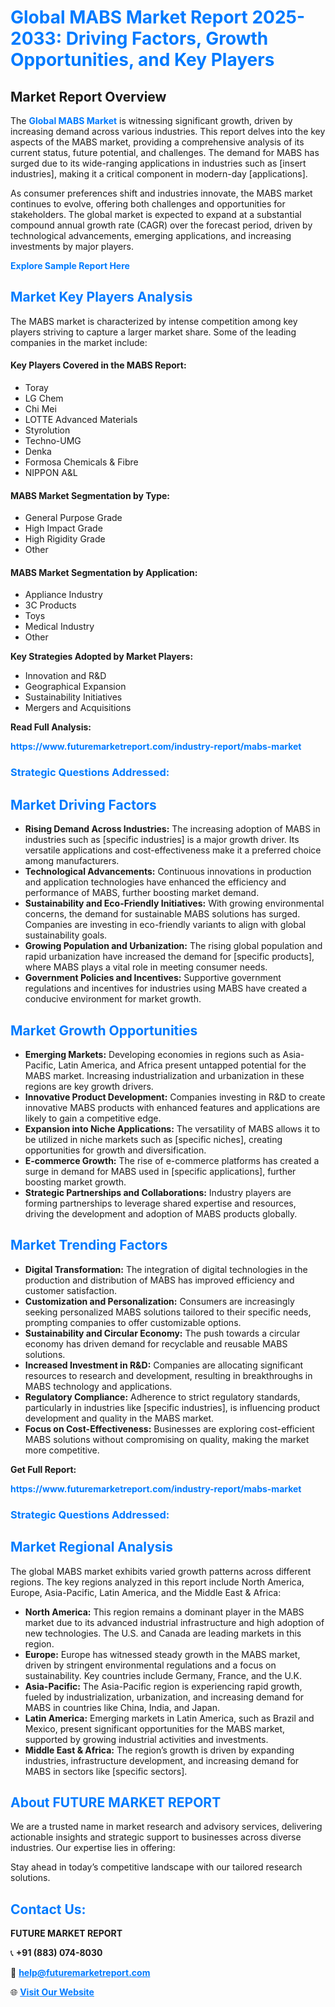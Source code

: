 <h1 style="color: #007BFF;">Global MABS Market Report 2025-2033: Driving Factors, Growth Opportunities, and Key Players</h1>

<section id="overview">
<h2>Market Report Overview</h2>
<p>The <a href="https://www.futuremarketreport.com/industry-report/mabs-market" style="color: #007BFF; text-decoration: none;"><strong>Global MABS Market</strong></a> is witnessing significant growth, driven by increasing demand across various industries. This report delves into the key aspects of the MABS market, providing a comprehensive analysis of its current status, future potential, and challenges. The demand for MABS has surged due to its wide-ranging applications in industries such as [insert industries], making it a critical component in modern-day [applications].</p>
<p>As consumer preferences shift and industries innovate, the MABS market continues to evolve, offering both challenges and opportunities for stakeholders. The global market is expected to expand at a substantial compound annual growth rate (CAGR) over the forecast period, driven by technological advancements, emerging applications, and increasing investments by major players.</p>
</section>

<section id="overview">
<p><a href="https://www.futuremarketreport.com/request-sample/reportId=60860" style="color: #007BFF; text-decoration: none;"><strong>Explore Sample Report Here</strong></a></p>
</section>

<section id="key-players">
<h2 style="color: #007BFF;">Market Key Players Analysis</h2>
<p>The MABS market is characterized by intense competition among key players striving to capture a larger market share. Some of the leading companies in the market include:</p>
<h4>Key Players Covered in the MABS Report:</h4>
<ul><li>Toray</li><li>LG Chem</li><li>Chi Mei</li><li>LOTTE Advanced Materials</li><li>Styrolution</li><li>Techno-UMG</li><li>Denka</li><li>Formosa Chemicals &amp; Fibre</li><li>NIPPON A&amp;L</li></ul>
<h4>MABS Market Segmentation by Type:</h4>
<ul><li>General Purpose Grade</li><li>High Impact Grade</li><li>High Rigidity Grade</li><li>Other</li></ul>

<h4>MABS Market Segmentation by Application:</h4>
<ul><li>Appliance Industry</li><li>3C Products</li><li>Toys</li><li>Medical Industry</li><li>Other</li></ul>
<p><strong>Key Strategies Adopted by Market Players:</strong></p>
<ul>
<li>Innovation and R&D</li>
<li>Geographical Expansion</li>
<li>Sustainability Initiatives</li>
<li>Mergers and Acquisitions</li>
</ul>
</section>

<section>
<p><strong>Read Full Analysis: </strong></p><a href="https://www.futuremarketreport.com/industry-report/mabs-market" style="color: #007BFF; text-decoration: none;"><strong>https://www.futuremarketreport.com/industry-report/mabs-market</strong></a>
<h3 style="color: #007BFF;">Strategic Questions Addressed:</h3>
</section>

<section id="driving-factors">
<h2 style="color: #007BFF;">Market Driving Factors</h2>
<ul>
<li><strong>Rising Demand Across Industries:</strong> The increasing adoption of MABS in industries such as [specific industries] is a major growth driver. Its versatile applications and cost-effectiveness make it a preferred choice among manufacturers.</li>
<li><strong>Technological Advancements:</strong> Continuous innovations in production and application technologies have enhanced the efficiency and performance of MABS, further boosting market demand.</li>
<li><strong>Sustainability and Eco-Friendly Initiatives:</strong> With growing environmental concerns, the demand for sustainable MABS solutions has surged. Companies are investing in eco-friendly variants to align with global sustainability goals.</li>
<li><strong>Growing Population and Urbanization:</strong> The rising global population and rapid urbanization have increased the demand for [specific products], where MABS plays a vital role in meeting consumer needs.</li>
<li><strong>Government Policies and Incentives:</strong> Supportive government regulations and incentives for industries using MABS have created a conducive environment for market growth.</li>
</ul>
</section>

<section id="growth-opportunities">
<h2 style="color: #007BFF;">Market Growth Opportunities</h2>
<ul>
<li><strong>Emerging Markets:</strong> Developing economies in regions such as Asia-Pacific, Latin America, and Africa present untapped potential for the MABS market. Increasing industrialization and urbanization in these regions are key growth drivers.</li>
<li><strong>Innovative Product Development:</strong> Companies investing in R&D to create innovative MABS products with enhanced features and applications are likely to gain a competitive edge.</li>
<li><strong>Expansion into Niche Applications:</strong> The versatility of MABS allows it to be utilized in niche markets such as [specific niches], creating opportunities for growth and diversification.</li>
<li><strong>E-commerce Growth:</strong> The rise of e-commerce platforms has created a surge in demand for MABS used in [specific applications], further boosting market growth.</li>
<li><strong>Strategic Partnerships and Collaborations:</strong> Industry players are forming partnerships to leverage shared expertise and resources, driving the development and adoption of MABS products globally.</li>
</ul>
</section>

<section id="trending-factors">
<h2 style="color: #007BFF;">Market Trending Factors</h2>
<ul>
<li><strong>Digital Transformation:</strong> The integration of digital technologies in the production and distribution of MABS has improved efficiency and customer satisfaction.</li>
<li><strong>Customization and Personalization:</strong> Consumers are increasingly seeking personalized MABS solutions tailored to their specific needs, prompting companies to offer customizable options.</li>
<li><strong>Sustainability and Circular Economy:</strong> The push towards a circular economy has driven demand for recyclable and reusable MABS solutions.</li>
<li><strong>Increased Investment in R&D:</strong> Companies are allocating significant resources to research and development, resulting in breakthroughs in MABS technology and applications.</li>
<li><strong>Regulatory Compliance:</strong> Adherence to strict regulatory standards, particularly in industries like [specific industries], is influencing product development and quality in the MABS market.</li>
<li><strong>Focus on Cost-Effectiveness:</strong> Businesses are exploring cost-efficient MABS solutions without compromising on quality, making the market more competitive.</li>
</ul>
</section>

<section>
<p><strong>Get Full Report: </strong></p><a href="https://www.futuremarketreport.com/industry-report/mabs-market" style="color: #007BFF; text-decoration: none;"><strong>https://www.futuremarketreport.com/industry-report/mabs-market</strong></a>
<h3 style="color: #007BFF;">Strategic Questions Addressed:</h3>
</section>


<section id="regional-analysis">
<h2 style="color: #007BFF;">Market Regional Analysis</h2>
<p>The global MABS market exhibits varied growth patterns across different regions. The key regions analyzed in this report include North America, Europe, Asia-Pacific, Latin America, and the Middle East & Africa:</p>
<ul>
<li><strong>North America:</strong> This region remains a dominant player in the MABS market due to its advanced industrial infrastructure and high adoption of new technologies. The U.S. and Canada are leading markets in this region.</li>
<li><strong>Europe:</strong> Europe has witnessed steady growth in the MABS market, driven by stringent environmental regulations and a focus on sustainability. Key countries include Germany, France, and the U.K.</li>
<li><strong>Asia-Pacific:</strong> The Asia-Pacific region is experiencing rapid growth, fueled by industrialization, urbanization, and increasing demand for MABS in countries like China, India, and Japan.</li>
<li><strong>Latin America:</strong> Emerging markets in Latin America, such as Brazil and Mexico, present significant opportunities for the MABS market, supported by growing industrial activities and investments.</li>
<li><strong>Middle East & Africa:</strong> The region’s growth is driven by expanding industries, infrastructure development, and increasing demand for MABS in sectors like [specific sectors].</li>
</ul>
</section>

<footer>
<h2 style="color: #007BFF;">About FUTURE MARKET REPORT</h2>
<p>We are a trusted name in market research and advisory services, delivering actionable insights and strategic support to businesses across diverse industries. Our expertise lies in offering:</p>

<p>Stay ahead in today’s competitive landscape with our tailored research solutions.</p>

<h2 style="color: #007BFF;">Contact Us:</h2>
<p><strong>FUTURE MARKET REPORT</strong></p>
<p>📞 <strong>+91 (883) 074-8030</strong></p>
<p>📧 <strong><a href="mailto:help@futuremarketreport.com" style="color: #007BFF;">help@futuremarketreport.com</a></strong></p>
<p>🌐 <strong><a href="https://www.futuremarketreport.com/" style="color: #007BFF;">Visit Our Website</a></strong></p>
</footer>